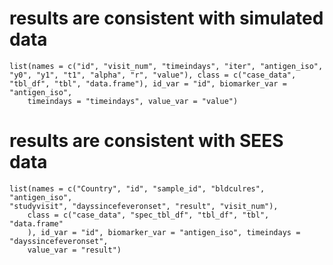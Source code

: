 # results are consistent with simulated data

    list(names = c("id", "visit_num", "timeindays", "iter", "antigen_iso", 
    "y0", "y1", "t1", "alpha", "r", "value"), class = c("case_data", 
    "tbl_df", "tbl", "data.frame"), id_var = "id", biomarker_var = "antigen_iso", 
        timeindays = "timeindays", value_var = "value")

# results are consistent with SEES data

    list(names = c("Country", "id", "sample_id", "bldculres", "antigen_iso", 
    "studyvisit", "dayssincefeveronset", "result", "visit_num"), 
        class = c("case_data", "spec_tbl_df", "tbl_df", "tbl", "data.frame"
        ), id_var = "id", biomarker_var = "antigen_iso", timeindays = "dayssincefeveronset", 
        value_var = "result")

